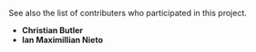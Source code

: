 See also the list of contributers who participated in this project.
* **Christian Butler**
* **Ian Maximillian Nieto**
